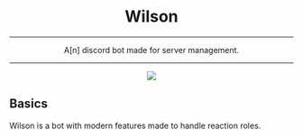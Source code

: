<h1 align="center"> Wilson </h1>
<hr>

<p align="center"> A[n] discord bot made for server management. </p>
<hr>

<p align="center">
    <img align="center" src="https://media.discordapp.net/attachments/896784803255439383/907166464799297536/IMG_0820.png?width=401&height=401">
</p>

## Basics

Wilson is a bot with modern features made to handle reaction roles.
